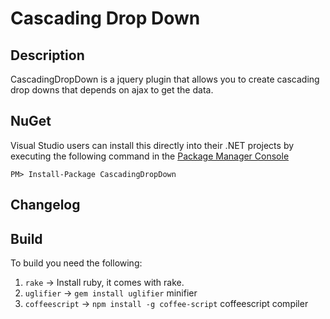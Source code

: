 # Cascading Drop Down

## Description

CascadingDropDown is a jquery plugin that allows you to create cascading drop downs that depends on ajax to get the data.

## NuGet

Visual Studio users can install this directly into their .NET projects by executing the following command in the [Package Manager Console](http://docs.nuget.org/docs/start-here/using-the-package-manager-console)

    PM> Install-Package CascadingDropDown

## Changelog

## Build

To build you need the following:

  1. `rake` -> Install ruby, it comes with rake.
  2. `uglifier` -> `gem install uglifier` minifier
  3. `coffeescript` -> `npm install -g coffee-script` coffeescript compiler